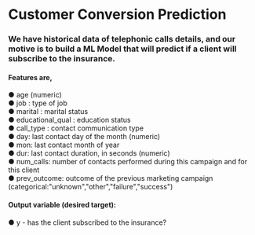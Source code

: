 # Customer Conversion Prediction

### We have historical data of telephonic calls details, and our motive is to build a ML Model that will predict if a client will subscribe to the insurance.

#### Features are,
● age (numeric) <br>
● job : type of job <br>
● marital : marital status <br>
● educational_qual : education status <br>
● call_type : contact communication type <br>
● day: last contact day of the month (numeric) <br>
● mon: last contact month of year <br>
● dur: last contact duration, in seconds (numeric) <br>
● num_calls: number of contacts performed during this campaign and for this client <br>
● prev_outcome: outcome of the previous marketing campaign (categorical:"unknown","other","failure","success") <br>
#### Output variable (desired target):
● y - has the client subscribed to the insurance?